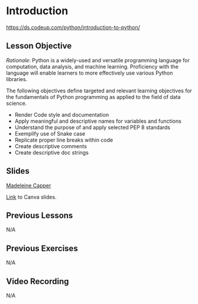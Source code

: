 # Introduction
https://ds.codeup.com/python/introduction-to-python/

## Lesson Objective

*Rationale*: Python is a widely-used and versatile programming language for computation, data analysis, and machine learning. Proficiency with the language will enable learners to more effectively use various Python libraries. 

The following objectives define targeted and relevant learning objectives for the fundamentals of Python programming as applied to the field of data science.

 - Render Code style and documentation 
 - Apply meaningful and descriptive names for variables and functions
 - Understand the purpose of and apply selected PEP 8 standards
 - Exemplify use of Snake case
 - Replicate proper line breaks within code
 - Create descriptive comments
 - Create descriptive doc strings

## Slides
[Madeleine Capper](https://www.canva.com/design/DAFGH-58VJI/p_SAGq4YNG7ANv8wPZq7RA/edit?utm_content=DAFGH-58VJI&utm_campaign=designshare&utm_medium=link2&utm_source=sharebutton)

[Link](https://www.canva.com/design/DAFk-xQKTLg/npfDR9bpPowGz79NZUKQsA/edit?utm_content=DAFk-xQKTLg&utm_campaign=designshare&utm_medium=link2&utm_source=sharebutton) to Canva slides.


## Previous Lessons
N/A

## Previous Exercises
N/A

## Video Recording
N/A
